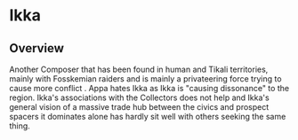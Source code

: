 # Ikka

## Overview

Another Composer that has been found in human and Tikali territories, mainly with Fosskemian raiders and is mainly a privateering force trying to cause more conflict .  Appa hates Ikka as Ikka is "causing dissonance" to the region.  Ikka's associations with the Collectors does not help and Ikka's general vision of a massive trade hub between the civics and prospect spacers it dominates alone has hardly sit well with others seeking the same thing.
